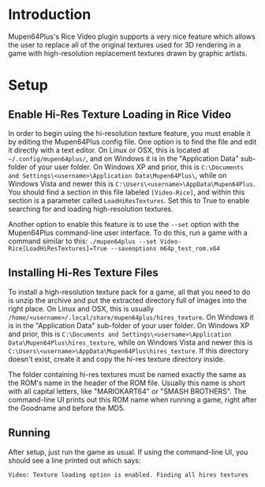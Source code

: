 # Introduction #

Mupen64Plus's Rice Video plugin supports a very nice feature which allows the user to replace all of the original textures used for 3D rendering in a game with high-resolution replacement textures drawn by graphic artists.

# Setup #

## Enable Hi-Res Texture Loading in Rice Video ##

In order to begin using the hi-resolution texture feature, you must enable it by editing the Mupen64Plus config file.  One option is to find the file and edit it directly with a text editor.  On Linux or OSX, this is located at `~/.config/mupen64plus/`, and on Windows it is in the "Application Data" sub-folder of your user folder. On Windows XP and prior, this is `C:\Documents and Settings\<username>\Application Data\Mupen64Plus\`, while on Windows Vista and newer this is `C:\Users\<username>\AppData\Mupen64Plus`.  You should find a section in this file labeled `[Video-Rice]`, and within this section is a parameter called `LoadHiResTextures`.  Set this to True to enable searching for and loading high-resolution textures.

Another option to enable this feature is to use the `--set` option with the Mupen64Plus command-line user interface.  To do this, run a game with a command similar to this: `./mupen64plus --set Video-Rice[LoadHiResTextures]=True --saveoptions m64p_test_rom.v64`

## Installing Hi-Res Texture Files ##

To install a high-resolution texture pack for a game, all that you need to do is unzip the archive and put the extracted directory full of images into the right place.  On Linux and OSX, this is usually `/home/<username>/.local/share/mupen64plus/hires_texture`.  On Windows it is in the "Application Data" sub-folder of your user folder. On Windows XP and prior, this is `C:\Documents and Settings\<username>\Application Data\Mupen64Plus\hires_texture`, while on Windows Vista and newer this is `C:\Users\<username>\AppData\Mupen64Plus\hires_texture`.  If this directory doesn't exist, create it and copy the hi-res texture directory inside.

The folder containing hi-res textures must be named exactly the same as the ROM's name in the header of the ROM file.  Usually this name is short with all capital letters, like "MARIOKART64" or "SMASH BROTHERS".  The command-line UI prints out this ROM name when running a game, right after the Goodname and before the MD5.

## Running ##

After setup, just run the game as usual.  If using the command-line UI, you should see a line printed out which says:

```
Video: Texture loading option is enabled. Finding all hires textures
```